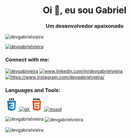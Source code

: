 <h1 align="center"> Oi 👋, eu sou Gabriel</h1>
<h3 align="center">Um desenvolvedor apaixonado</h3>

<p align="left"> <img src="https://komarev.com/ghpvc/?username=devgabrielvieira&label=Profile%20views&color=0e75b6&style=flat" alt="devgabrielvieira" /> </p>

<p align="left"> <a href="https://github.com/ryo-ma/github-profile-trophy"><img src="https://github-profile-trophy.vercel.app/?username=devgabrielvieira" alt="devgabrielvieira" /></a> </p>

<h3 align="left">Connect with me:</h3>
<p align="left">
<a href="https://twitter.com/devgabivieira" target="blank"><img align="center" src="https://raw.githubusercontent.com/rahuldkjain/github-profile-readme-generator/master/src/images/icons/Social/twitter.svg" alt="devgabivieira" height="30" width="40" /></a>
<a href="https://linkedin.com/in/www.linkedin.com/in/devgabrielvieira" target="blank"><img align="center" src="https://raw.githubusercontent.com/rahuldkjain/github-profile-readme-generator/master/src/images/icons/Social/linked-in-alt.svg" alt="www.linkedin.com/in/devgabrielvieira" height="30" width="40" /></a>
<a href="https://instagram.com/https://www.instagram.com/devgabrielvieira/" target="blank"><img align="center" src="https://raw.githubusercontent.com/rahuldkjain/github-profile-readme-generator/master/src/images/icons/Social/instagram.svg" alt="https://www.instagram.com/devgabrielvieira/" height="30" width="40" /></a>
</p>

<h3 align="left">Languages and Tools:</h3>
<p align="left"> <a href="https://www.w3schools.com/css/" target="_blank" rel="noreferrer"> <img src="https://raw.githubusercontent.com/devicons/devicon/master/icons/css3/css3-original-wordmark.svg" alt="css3" width="40" height="40"/> </a> <a href="https://git-scm.com/" target="_blank" rel="noreferrer"> <img src="https://www.vectorlogo.zone/logos/git-scm/git-scm-icon.svg" alt="git" width="40" height="40"/> </a> <a href="https://www.w3.org/html/" target="_blank" rel="noreferrer"> <img src="https://raw.githubusercontent.com/devicons/devicon/master/icons/html5/html5-original-wordmark.svg" alt="html5" width="40" height="40"/> </a> <a href="https://www.microsoft.com/en-us/sql-server" target="_blank" rel="noreferrer"> <img src="https://www.svgrepo.com/show/303229/microsoft-sql-server-logo.svg" alt="mssql" width="40" height="40"/> </a> </p>

<p><img align="left" src="https://github-readme-stats.vercel.app/api/top-langs?username=devgabrielvieira&show_icons=true&locale=en&layout=compact" alt="devgabrielvieira" /></p>

<p>&nbsp;<img align="center" src="https://github-readme-stats.vercel.app/api?username=devgabrielvieira&show_icons=true&locale=en" alt="devgabrielvieira" /></p>

<p><img align="center" src="https://github-readme-streak-stats.herokuapp.com/?user=devgabrielvieira&" alt="devgabrielvieira" /></p>
